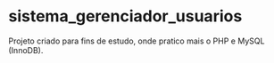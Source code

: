# sistema_gerenciador_usuarios
Projeto criado para fins de estudo, onde pratico mais o PHP e MySQL (InnoDB).
